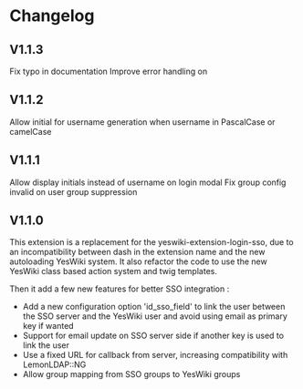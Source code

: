 # Changelog

## V1.1.3

Fix typo in documentation
Improve error handling on 

## V1.1.2

Allow initial for username generation when username in PascalCase or camelCase

## V1.1.1

Allow display initials instead of username on login modal
Fix group config invalid on user group suppression

## V1.1.0

This extension is a replacement for the yeswiki-extension-login-sso,
due to an incompatibility between dash in the extension name and the new autoloading YesWiki system.
It also refactor the code to use the new YesWiki class based action system and twig templates.

Then it add a few new features for better SSO integration :

- Add a new configuration option 'id_sso_field' to link the user between the SSO server and the YesWiki user and avoid using email as primary key if wanted
- Support for email update on SSO server side if another key is used to link the user
- Use a fixed URL for callback from server, increasing compatibility with LemonLDAP::NG
- Allow group mapping from SSO groups to YesWiki groups
